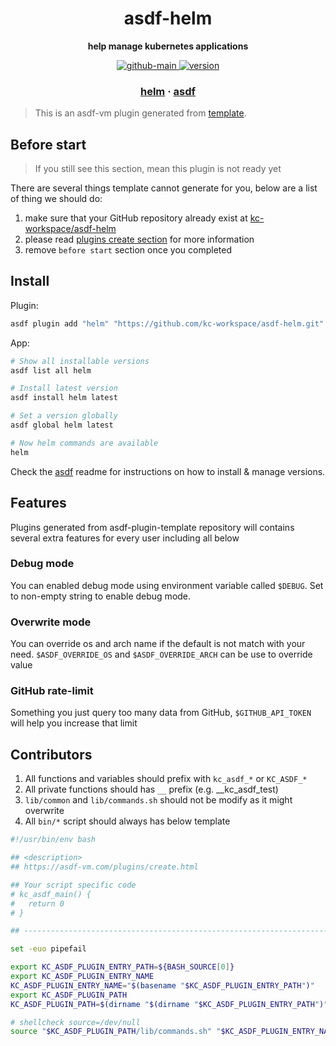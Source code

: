 <h1 align="center">
  asdf-helm
</h1>

<!-- Description section -->
<p align="center">
  <strong>help manage kubernetes applications</strong>
</p>

<!-- Badges section -->
<p align="center">
  <a href="https://github.com/kc-workspace/asdf-helm/actions/workflows/main.yml">
    <img
      alt="github-main"
      src="https://img.shields.io/github/actions/workflow/status/kc-workspace/asdf-helm/main.yml?style=flat-square&logo=github">
  </a>
  <a href="https://github.com/kc-workspace/asdf-helm/releases">
    <img
      alt="version"
      src="https://img.shields.io/github/v/release/kc-workspace/asdf-helm?style=flat-square&logo=github">
  </a>
</p>

<!-- Links section -->
<h3 align="center">
  <a href="https://helm.sh">helm</a>
  <span> · </span>
  <a href="https://asdf-vm.com">asdf</a>
</h3>

> This is an asdf-vm plugin generated from [template][template-gh].

## Before start

> If you still see this section, mean this plugin is not ready yet

There are several things template cannot generate for you,
below are a list of thing we should do:

1. make sure that your GitHub repository already exist at [kc-workspace/asdf-helm][plugin-gh]
2. please read [plugins create section][asdf-create-plugin] for more information
3. remove `before start` section once you completed

## Install

Plugin:

```sh
asdf plugin add "helm" "https://github.com/kc-workspace/asdf-helm.git"
```

App:

```sh
# Show all installable versions
asdf list all helm

# Install latest version
asdf install helm latest

# Set a version globally
asdf global helm latest

# Now helm commands are available
helm
```

Check the [asdf][asdf-link] readme for instructions on
how to install & manage versions.

## Features

Plugins generated from asdf-plugin-template repository will
contains several extra features for every user including all below

### Debug mode

You can enabled debug mode using environment variable called `$DEBUG`.
Set to non-empty string to enable debug mode.

### Overwrite mode

You can override os and arch name if the default is not match with your need.
`$ASDF_OVERRIDE_OS` and `$ASDF_OVERRIDE_ARCH` can be use to override value

### GitHub rate-limit

Something you just query too many data from GitHub,
`$GITHUB_API_TOKEN` will help you increase that limit

## Contributors

1. All functions and variables should prefix with `kc_asdf_*` or `KC_ASDF_*`
2. All private functions should has `__` prefix (e.g. __kc_asdf_test)
2. `lib/common` and `lib/commands.sh` should not be modify as it might overwrite
3. All `bin/*` script should always has below template

```bash
#!/usr/bin/env bash

## <description>
## https://asdf-vm.com/plugins/create.html

## Your script specific code
# kc_asdf_main() {
#   return 0
# }

## -----------------------------------------------------------------------

set -euo pipefail

export KC_ASDF_PLUGIN_ENTRY_PATH=${BASH_SOURCE[0]}
export KC_ASDF_PLUGIN_ENTRY_NAME
KC_ASDF_PLUGIN_ENTRY_NAME="$(basename "$KC_ASDF_PLUGIN_ENTRY_PATH")"
export KC_ASDF_PLUGIN_PATH
KC_ASDF_PLUGIN_PATH=$(dirname "$(dirname "$KC_ASDF_PLUGIN_ENTRY_PATH")")

# shellcheck source=/dev/null
source "$KC_ASDF_PLUGIN_PATH/lib/commands.sh" "$KC_ASDF_PLUGIN_ENTRY_NAME"
```

<!-- LINKS SECTION -->


[plugin-gh]: https://github.com/kc-workspace/asdf-helm
[template-gh]: https://github.com/kc-workspace/asdf-plugin-template
[asdf-link]: https://github.com/asdf-vm/asdf
[asdf-create-plugin]: https://asdf-vm.com/plugins/create.html
